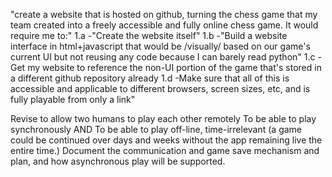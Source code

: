 "create a website that is hosted on github, turning the chess game that my team created into a freely accessible and fully online chess game. It would require me to:"
          1.a -"Create the website itself"
          1.b -"Build a website interface in html+javascript that would be /visually/ based on our game's current UI but not reusing any code because I can barely read python"
          1.c -Get my website to reference the non-UI portion of the game that's stored in a different github repository already
          1.d -Make sure that all of this is accessible and applicable to different browsers, screen sizes, etc, and is fully playable from only a link"

 Revise to allow two humans to play each other remotely
 To be able to play synchronously
 AND To be able to play off-line, time-irrelevant (a game could be continued over days and weeks without the app remaining live the entire time.)
Document the communication and game save mechanism and plan, and how asynchronous play will be supported.
